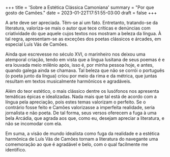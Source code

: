 +++
title = 'Sobre a Estética Clássica Camoniana'
summary = "Por que gosto de Camões."
date = 2023-01-22T17:51:55-03:00
draft = false
+++

A arte deve ser apreciada. Têm-se aí um fato. Entretanto, tratando-se da
literatura, valoriza-se mais o autor que tece críticas e denúncias com
criatividade do que aquele cujos textos nos mostram a beleza da língua. À tal
regra, apresentam-se as exceções dos poetas clássicos e árcades, em especial
Luís Vás de Camões.

Ainda que escrevesse no século XVI, o marinheiro nos deixou uma atemporal
criação, tendo em vista que a língua lusitana de seus poemas é e era louvada
meio milênio após, isso é, por minha pessoa hoje, e antes, quando galega ainda
se chamava. Tal beleza que não se corrói o português (o poeta junto da língua)
criou por meio da rima e da métrica, que juntas resultam em textos musicalmente
harmônicos e agradáveis.

Além do teor estético, o mais clássico dentre os lusófonos nos apresenta
temáticas épicas e idealizadas. Nada mais que tal está de acordo com a língua
pela apreciação, pois estes temas valorizam o perfeito. Se o contrário fosse
feito e Camões valorizasse a imperfeita realidade, seria jornalista e não poeta.
De tal forma, seus versos oferecem a fuga à uma bela Arcádia, que agrada aos
que, como eu, desejam apreciar a literatura, e não se incomodar com ela.

Em suma, a visão de mundo idealista como fuga da realidade e a estética
harmônica de Luís Vás de Camões tornam a literatura do navegante uma comemoração
ao que é agradável e belo, com o qual facilmente me identifico.
